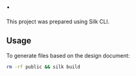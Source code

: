 # .

This project was prepared using Silk CLI.

## Usage

To generate files based on the design document:

```sh
rm -rf public && silk build
```
